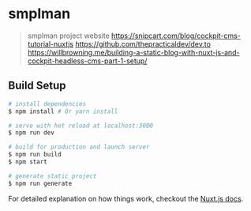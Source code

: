 # smplman

> smplman project website
<https://snipcart.com/blog/cockpit-cms-tutorial-nuxtjs>
<https://github.com/thepracticaldev/dev.to>
<https://willbrowning.me/building-a-static-blog-with-nuxt-js-and-cockpit-headless-cms-part-1-setup/>

## Build Setup

``` bash
# install dependencies
$ npm install # Or yarn install

# serve with hot reload at localhost:3000
$ npm run dev

# build for production and launch server
$ npm run build
$ npm start

# generate static project
$ npm run generate
```

For detailed explanation on how things work, checkout the [Nuxt.js docs](https://github.com/nuxt/nuxt.js).

